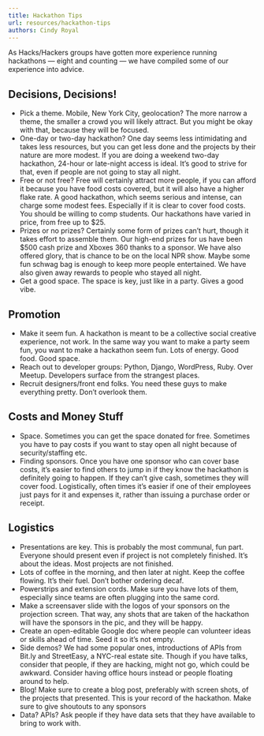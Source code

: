 ```yaml
---
title: Hackathon Tips
url: resources/hackathon-tips
authors: Cindy Royal
---
```


As Hacks/Hackers groups have gotten more experience running hackathons — eight and counting — we have compiled some of our experience into advice.

## Decisions, Decisions!

* Pick a theme. Mobile, New York City, geolocation? The more narrow a theme, the smaller a crowd you will likely attract. But you might be okay with that, because they will be focused.
* One-day or two-day hackathon? One day seems less intimidating and takes less resources, but you can get less done and the projects by their nature are more modest. If you are doing a weekend two-day hackathon, 24-hour or late-night access is ideal. It’s good to strive for that, even if people are not going to stay all night.
* Free or not free? Free will certainly attract more people, if you can afford it because you have food costs covered, but it will also have a higher flake rate. A good hackathon, which seems serious and intense, can charge some modest fees. Especially if it is clear to cover food costs. You should be willing to comp students. Our hackathons have varied in price, from free up to $25.
* Prizes or no prizes? Certainly some form of prizes can’t hurt, though it takes effort to assemble them. Our high-end prizes for us have been $500 cash prize and Xboxes 360 thanks to a sponsor. We have also offered glory, that is chance to be on the local NPR show. Maybe some fun schwag bag is enough to keep more people entertained. We have also given away rewards to people who stayed all night.
* Get a good space. The space is key, just like in a party. Gives a good vibe.

## Promotion

* Make it seem fun. A hackathon is meant to be a collective social creative experience, not work. In the same way you want to make a party seem fun, you want to make a hackathon seem fun. Lots of energy. Good food. Good space.
* Reach out to developer groups: Python, Django, WordPress, Ruby. Over Meetup. Developers surface from the strangest places.
* Recruit designers/front end folks. You need these guys to make everything pretty. Don’t overlook them.

## Costs and Money Stuff

* Space. Sometimes you can get the space donated for free. Sometimes you have to pay costs if you want to stay open all night because of security/staffing etc.
* Finding sponsors. Once you have one sponsor who can cover base costs, it’s easier to find others to jump in if they know the hackathon is definitely going to happen. If they can’t give cash, sometimes they will cover food. Logistically, often times it’s easier if one of their employees just pays for it and expenses it, rather than issuing a purchase order or receipt.

## Logistics

* Presentations are key. This is probably the most communal, fun part. Everyone should present even if project is not completely finished. It’s about the ideas. Most projects are not finished.
* Lots of coffee in the morning, and then later at night. Keep the coffee flowing. It’s their fuel. Don’t bother ordering decaf.
* Powerstrips and extension cords. Make sure you have lots of them, especially since teams are often plugging into the same cord.
* Make a screensaver slide with the logos of your sponsors on the projection screen. That way, any shots that are taken of the hackathon will have the sponsors in the pic, and they will be happy.
* Create an open-editable Google doc where people can volunteer ideas or skills ahead of time. Seed it so it’s not empty.
* Side demos? We had some popular ones, introductions of APIs from Bit.ly and StreetEasy, a NYC-real estate site. Though if you have talks, consider that people, if they are hacking, might not go, which could be awkward. Consider having office hours instead or people floating around to help.
* Blog! Make sure to create a blog post, preferably with screen shots, of the projects that presented. This is your record of the hackathon. Make sure to give shoutouts to any sponsors
* Data? APIs? Ask people if they have data sets that they have available to bring to work with.
